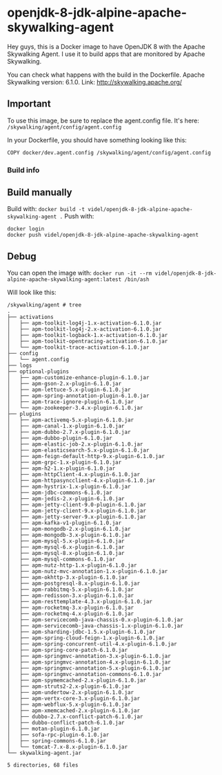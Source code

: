 # openjdk-8-jdk-alpine-apache-skywalking-agent

Hey guys, this is a Docker image to have OpenJDK 8 with the Apache Skywalking Agent. I use it to build apps that are monitored by Apache Skywalking.

You can check what happens with the build in the Dockerfile.
Apache Skywalking version: 6.1.0.
Link: http://skywalking.apache.org/

## Important
To use this image, be sure to replace the agent.config file. It's here: `/skywalking/agent/config/agent.config`

In your Dockerfile, you should have something looking like this:

```
COPY docker/dev.agent.config /skywalking/agent/config/agent.config
```


### Build info

## Build manually

Build with: `docker build -t videl/openjdk-8-jdk-alpine-apache-skywalking-agent .`
Push with: 
```
docker login
docker push videl/openjdk-8-jdk-alpine-apache-skywalking-agent
```

## Debug

You can open the image with: `docker run -it --rm videl/openjdk-8-jdk-alpine-apache-skywalking-agent:latest /bin/ash`

Will look like this:

```
/skywalking/agent # tree
.
├── activations
│   ├── apm-toolkit-log4j-1.x-activation-6.1.0.jar
│   ├── apm-toolkit-log4j-2.x-activation-6.1.0.jar
│   ├── apm-toolkit-logback-1.x-activation-6.1.0.jar
│   ├── apm-toolkit-opentracing-activation-6.1.0.jar
│   └── apm-toolkit-trace-activation-6.1.0.jar
├── config
│   └── agent.config
├── logs
├── optional-plugins
│   ├── apm-customize-enhance-plugin-6.1.0.jar
│   ├── apm-gson-2.x-plugin-6.1.0.jar
│   ├── apm-lettuce-5.x-plugin-6.1.0.jar
│   ├── apm-spring-annotation-plugin-6.1.0.jar
│   ├── apm-trace-ignore-plugin-6.1.0.jar
│   └── apm-zookeeper-3.4.x-plugin-6.1.0.jar
├── plugins
│   ├── apm-activemq-5.x-plugin-6.1.0.jar
│   ├── apm-canal-1.x-plugin-6.1.0.jar
│   ├── apm-dubbo-2.7.x-plugin-6.1.0.jar
│   ├── apm-dubbo-plugin-6.1.0.jar
│   ├── apm-elastic-job-2.x-plugin-6.1.0.jar
│   ├── apm-elasticsearch-5.x-plugin-6.1.0.jar
│   ├── apm-feign-default-http-9.x-plugin-6.1.0.jar
│   ├── apm-grpc-1.x-plugin-6.1.0.jar
│   ├── apm-h2-1.x-plugin-6.1.0.jar
│   ├── apm-httpClient-4.x-plugin-6.1.0.jar
│   ├── apm-httpasyncclient-4.x-plugin-6.1.0.jar
│   ├── apm-hystrix-1.x-plugin-6.1.0.jar
│   ├── apm-jdbc-commons-6.1.0.jar
│   ├── apm-jedis-2.x-plugin-6.1.0.jar
│   ├── apm-jetty-client-9.0-plugin-6.1.0.jar
│   ├── apm-jetty-client-9.x-plugin-6.1.0.jar
│   ├── apm-jetty-server-9.x-plugin-6.1.0.jar
│   ├── apm-kafka-v1-plugin-6.1.0.jar
│   ├── apm-mongodb-2.x-plugin-6.1.0.jar
│   ├── apm-mongodb-3.x-plugin-6.1.0.jar
│   ├── apm-mysql-5.x-plugin-6.1.0.jar
│   ├── apm-mysql-6.x-plugin-6.1.0.jar
│   ├── apm-mysql-8.x-plugin-6.1.0.jar
│   ├── apm-mysql-commons-6.1.0.jar
│   ├── apm-nutz-http-1.x-plugin-6.1.0.jar
│   ├── apm-nutz-mvc-annotation-1.x-plugin-6.1.0.jar
│   ├── apm-okhttp-3.x-plugin-6.1.0.jar
│   ├── apm-postgresql-8.x-plugin-6.1.0.jar
│   ├── apm-rabbitmq-5.x-plugin-6.1.0.jar
│   ├── apm-redisson-3.x-plugin-6.1.0.jar
│   ├── apm-resttemplate-4.3.x-plugin-6.1.0.jar
│   ├── apm-rocketmq-3.x-plugin-6.1.0.jar
│   ├── apm-rocketmq-4.x-plugin-6.1.0.jar
│   ├── apm-servicecomb-java-chassis-0.x-plugin-6.1.0.jar
│   ├── apm-servicecomb-java-chassis-1.x-plugin-6.1.0.jar
│   ├── apm-sharding-jdbc-1.5.x-plugin-6.1.0.jar
│   ├── apm-spring-cloud-feign-1.x-plugin-6.1.0.jar
│   ├── apm-spring-concurrent-util-4.x-plugin-6.1.0.jar
│   ├── apm-spring-core-patch-6.1.0.jar
│   ├── apm-springmvc-annotation-3.x-plugin-6.1.0.jar
│   ├── apm-springmvc-annotation-4.x-plugin-6.1.0.jar
│   ├── apm-springmvc-annotation-5.x-plugin-6.1.0.jar
│   ├── apm-springmvc-annotation-commons-6.1.0.jar
│   ├── apm-spymemcached-2.x-plugin-6.1.0.jar
│   ├── apm-struts2-2.x-plugin-6.1.0.jar
│   ├── apm-undertow-2.x-plugin-6.1.0.jar
│   ├── apm-vertx-core-3.x-plugin-6.1.0.jar
│   ├── apm-webflux-5.x-plugin-6.1.0.jar
│   ├── apm-xmemcached-2.x-plugin-6.1.0.jar
│   ├── dubbo-2.7.x-conflict-patch-6.1.0.jar
│   ├── dubbo-conflict-patch-6.1.0.jar
│   ├── motan-plugin-6.1.0.jar
│   ├── sofa-rpc-plugin-6.1.0.jar
│   ├── spring-commons-6.1.0.jar
│   └── tomcat-7.x-8.x-plugin-6.1.0.jar
└── skywalking-agent.jar

5 directories, 68 files
```
